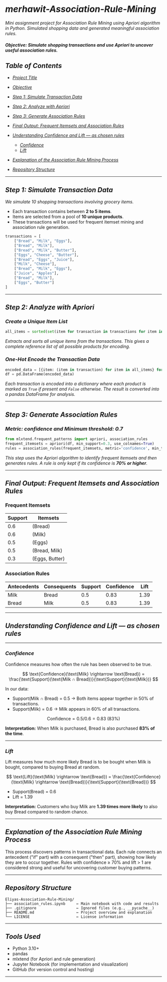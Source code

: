 
# *merhawit-Association-Rule-Mining*

*Mini assignment project for Association Rule Mining using Apriori algorithm in Python. Simulated shopping data and generated meaningful association rules.*

#### *Objective: Simulate shopping transactions and use Apriori to uncover useful association rules.*

## *Table of Contents*

* [*Project Title*](#eliyas-association-rule-mining)
* [*Objective*](#objective-simulate-shopping-transactions-and-use-apriori-to-uncover-useful-association-rules)
* [*Step 1: Simulate Transaction Data*](#step-1-simulate-transaction-data)
* [*Step 2: Analyze with Apriori*](#step-2-analyze-with-apriori)
* [*Step 3: Generate Association Rules*](#step-3-generate-association-rules)
* [*Final Output: Frequent Itemsets and Association Rules*](#final-output-frequent-itemsets-and-association-rules)
* [*Understanding Confidence and Lift —  as chosen rules*](#understanding-confidence-and-lift--as-chosen-rules)

  * [*Confidence*](#confidence)
  * [*Lift*](#lift)
* [*Explanation of the Association Rule Mining Process*](#explanation-of-the-association-rule-mining-process)
* [*Repository Structure*](#repository-structure)

---

## *Step 1: Simulate Transaction Data*

*We simulate 10 shopping transactions involving grocery items.*

* Each transaction contains between **2 to 5 items**.
* Items are selected from a pool of **10 unique products**.
* These transactions will be used for frequent itemset mining and association rule generation.

```python
transactions = [
    ["Bread", "Milk", "Eggs"],
    ["Bread", "Milk"],
    ["Bread", "Milk", "Butter"],
    ["Eggs", "Cheese", "Butter"],
    ["Bread", "Eggs", "Juice"],
    ["Milk", "Cheese"],
    ["Bread", "Milk", "Eggs"],
    ["Juice", "Apples"],
    ["Bread", "Milk"],
    ["Eggs", "Butter"]
]
```

---

## *Step 2: Analyze with Apriori*

### *Create a Unique Item List*

```python
all_items = sorted(set(item for transaction in transactions for item in transaction))
```

*Extracts and sorts all unique items from the transactions. This gives a complete reference list of all possible products for encoding.*

### *One-Hot Encode the Transaction Data*

```python
encoded_data = [{item: (item in transaction) for item in all_items} for transaction in transactions]
df = pd.DataFrame(encoded_data)
```

*Each transaction is encoded into a dictionary where each product is marked as `True` if present and `False` otherwise. The result is converted into a pandas DataFrame for analysis.*

---

## *Step 3: Generate Association Rules*

### *Metric: confidence and Minimum threshold: 0.7*

```python
from mlxtend.frequent_patterns import apriori, association_rules
frequent_itemsets = apriori(df, min_support=0.3, use_colnames=True)
rules = association_rules(frequent_itemsets, metric='confidence', min_threshold=0.7)
```

*This step uses the Apriori algorithm to identify frequent itemsets and then generates rules. A rule is only kept if its confidence is **70% or higher**.*

---

## *Final Output: Frequent Itemsets and Association Rules*

### Frequent Itemsets

| Support | Itemsets       |
| ------- | -------------- |
| 0.6     | (Bread)        |
| 0.6     | (Milk)         |
| 0.5     | (Eggs)         |
| 0.5     | (Bread, Milk)  |
| 0.3     | (Eggs, Butter) |

### Association Rules

| Antecedents | Consequents | Support | Confidence | Lift |
| ----------- | ----------- | ------- | ---------- | ---- |
| Milk        | Bread       | 0.5     | 0.83       | 1.39 |
| Bread       | Milk        | 0.5     | 0.83       | 1.39 |

---

## *Understanding Confidence and Lift — as chosen rules*

---

### *Confidence*

Confidence measures how often the rule has been observed to be true.

$$
\text{Confidence}(\text{Milk} \rightarrow \text{Bread}) = \frac{\text{Support}(\text{Milk ∩ Bread})}{\text{Support}(\text{Milk})}
$$

In our data:

* Support(Milk ∩ Bread) = 0.5 → Both items appear together in 50% of transactions.
* Support(Milk) = 0.6 → Milk appears in 60% of all transactions.

$$
\text{Confidence} = 0.5 / 0.6 = 0.83 \ (83\%)
$$

**Interpretation:** When Milk is purchased, Bread is also purchased **83% of the time**.

---

### *Lift*

Lift measures how much more likely Bread is to be bought when Milk is bought, compared to buying Bread at random.

$$
\text{Lift}(\text{Milk} \rightarrow \text{Bread}) = \frac{\text{Confidence}(\text{Milk} \rightarrow \text{Bread})}{\text{Support}(\text{Bread})}
$$

* Support(Bread) = 0.6
* Lift = 1.39

**Interpretation:**
Customers who buy Milk are **1.39 times more likely** to also buy Bread compared to random chance.

---

## *Explanation of the Association Rule Mining Process*

This process discovers patterns in transactional data. Each rule connects an antecedent ("if" part) with a consequent ("then" part), showing how likely they are to occur together. Rules with confidence ≥ 70% and lift > 1 are considered strong and useful for uncovering customer buying patterns.

---

## *Repository Structure*

```plaintext
Eliyas-Association-Rule-Mining/
├── association_rules.ipynb     ← Main notebook with code and results
├── .gitignore                  ← Ignored files (e.g., __pycache__)
├── README.md                   ← Project overview and explanation
└── LICENSE                     ← License information
```

---

## *Tools Used*

* Python 3.10+
* pandas
* mlxtend (for Apriori and rule generation)
* Jupyter Notebook (for implementation and visualization)
* GitHub (for version control and hosting)

---

